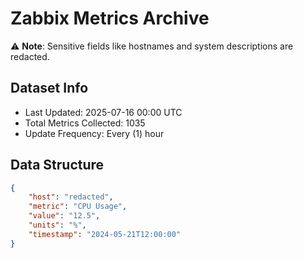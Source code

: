 # Zabbix Metrics Archive

⚠️ **Note**: Sensitive fields like hostnames and system descriptions are redacted.

## Dataset Info
- Last Updated: 2025-07-16 00:00 UTC
- Total Metrics Collected: 1035
- Update Frequency: Every (1) hour

## Data Structure
```json
{
    "host": "redacted",
    "metric": "CPU Usage",
    "value": "12.5",
    "units": "%",
    "timestamp": "2024-05-21T12:00:00"
}
```
